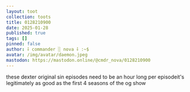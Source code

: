 ```yaml
---
layout: toot
collection: toots
title: 0128210900
date: 2025-01-28
published: true
tags: []
pinned: false
author: ⸸ commander ░ nova ⸸ :~$
avatar: /img/avatar/daemon.jpeg
mastodon: https://mastodon.online/@cmdr_nova/0128210900
---
```


these dexter original sin episodes need to be an hour long per episodeit's legitimately as good as the first 4 seasons of the og show
